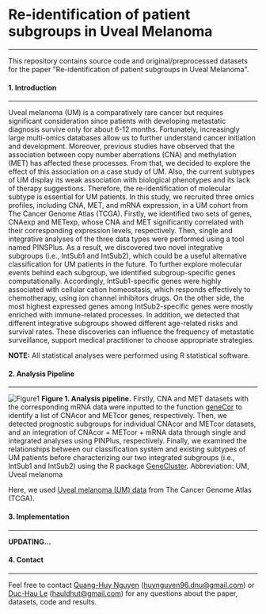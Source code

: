 # Re-identification of patient subgroups in Uveal Melanoma
---
This repository contains source code and original/preprocessed datasets for the paper "Re-identification of patient subgroups in Uveal Melanoma". 
#### 1. Introduction
---
Uveal melanoma (UM) is a comparatively rare cancer but requires significant consideration since patients with developing metastatic diagnosis survive only for about 6-12 months. Fortunately, increasingly large multi-omics databases allow us to further understand cancer initiation and development. Moreover, previous studies have observed that the association between copy number aberrations (CNA) and methylation (MET) has affected these processes. From that, we decided to explore the effect of this association on a case study of UM. Also, the current subtypes of UM display its weak association with biological phenotypes and its lack of therapy suggestions. Therefore, the re-identification of molecular subtype is essential for UM patients. In this study, we recruited three omics profiles, including CNA, MET, and mRNA expression, in a UM cohort from The Cancer Genome Atlas (TCGA). Firstly, we identified two sets of genes, CNAexp and METexp, whose CNA and MET significantly correlated with their corresponding expression levels, respectively. Then, single and integrative analyses of the three data types were performed using a tool named PINSPlus. As a result, we discovered two novel integrative subgroups (i.e., IntSub1 and IntSub2), which could be a useful alternative classification for UM patients in the future. To further explore molecular events behind each subgroup, we identified subgroup-specific genes computationally. Accordingly, IntSub1-specific genes were highly associated with cellular cation homeostasis, which responds effectively to chemotherapy, using ion channel inhibitors drugs. On the other side, the most highest expressed genes among IntSub2-specific genes were mostly enriched with immune-related processes. In addition, we detected that different integrative subgroups showed different age-related risks and survival rates. These discoveries can influence the frequency of metastatic surveillance, support medical practitioner to choose appropriate strategies.

**NOTE:** All statistical analyses were performed using R statistical software.

#### 2. Analysis Pipeline
---
![Figure1](https://imgur.com/M0YryNG.png)
**Figure 1. Analysis pipeline.** Firstly, CNA and MET datasets with the corresponding mRNA data were inputted to the function [geneCor](https://github.com/huynguyen250896/geneCor) to identify a list of CNAcor and METcor genes, respectively. Then, we detected prognostic subgroups for individual CNAcor and METcor datasets, and an integration of CNAcor + METcor + mRNA data through single and integrated analyses using PINPlus, respectively. Finally, we examined the relationships between our classification system and existing subtypes of UM patients before characterizing our two integrated subgroups (i.e., IntSub1 and IntSub2) using the R package [GeneCluster](https://github.com/huynguyen250896/GeneCluster). Abbreviation: UM, Uveal melanoma

Here, we used [Uveal melanoma (UM) data](https://www.cell.com/cancer-cell/fulltext/S1535-6108(17)30295-7#secsectitle0110) from The Cancer Genome Atlas (TCGA).
#### 3. Implementation 
---
**UPDATING...**

#### 4. Contact
---
Feel free to contact [Quang-Huy Nguyen](https://github.com/huynguyen250896) (huynguyen96.dnu@gmail.com) or [Duc-Hau Le](https://github.com/hauldhut) (hauldhut@gmail.com) for any questions about the paper, datasets, code and results.


